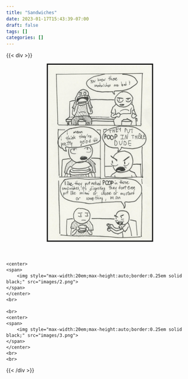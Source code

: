 ```yaml
---
title: "Sandwiches"
date: 2023-01-17T15:43:39-07:00
draft: false
tags: []
categories: []
---
```


{{< div >}}
    <br>
    <center>
    <span>
        <img style="max-width:20em;max-height:auto;border:0.25em solid black;" src="images/1.png">
    </span>
    </center>
    <br>
    <br>
  
    <center>
    <span>
        <img style="max-width:20em;max-height:auto;border:0.25em solid black;" src="images/2.png">
    </span>
    </center>
    <br>
 
    <br>
    <center>
    <span>
        <img style="max-width:20em;max-height:auto;border:0.25em solid black;" src="images/3.png">
    </span>
    </center>
    <br>
    <br>
{{< /div >}}